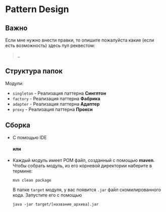 # Pattern Design

## Важно
Если мне нужно внести правки, то опишите пожалуйста какие
(если есть возможность) здесь пул реквестом:

> _

## Структура папок
Модули:
- `singleton` - Реализация паттерна **Синглтон**
- `factory` - Реализация паттерна **Фабрика**
- `adapter` - Реализация паттерна **Адаптер**
- `proxy` - Реализация паттерна **Прокси**

## Сборка
- С помощью IDE 
    #### или
- Каждый модуль имеет POM файл, созданный с помощью **maven**.
Чтобы собрать модуль, из его корневой директории наберите в термине:
    ```shell
    mvn clean package
    ```
    В папке `target` модуля, у вас появится `.jar` файл скомилированного
    кода. Запустите его с помощью
    ```shell
    java -jar target/[название_архива].jar
    ```

